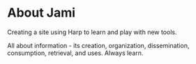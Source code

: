 # About Jami
 
Creating a site using Harp to learn and play with new tools.

All about information - its creation, organization, dissemination, consumption, retrieval, and uses. Always learn.